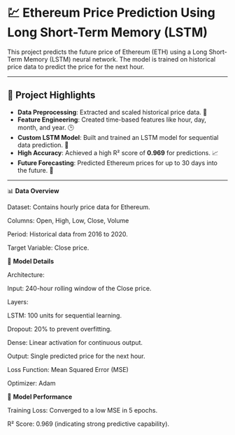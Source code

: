 # 💹 Ethereum Price Prediction Using Long Short-Term Memory (LSTM)

This project predicts the future price of Ethereum (ETH) using a Long Short-Term Memory (LSTM) neural network. The model is trained on historical price data to predict the price for the next hour.

---

## 🌟 Project Highlights

- **Data Preprocessing**: Extracted and scaled historical price data. 🧹
- **Feature Engineering**: Created time-based features like hour, day, month, and year. 🕒
- **Custom LSTM Model**: Built and trained an LSTM model for sequential data prediction. 🤖
- **High Accuracy**: Achieved a high R² score of **0.969** for predictions. 📈
- **Future Forecasting**: Predicted Ethereum prices for up to 30 days into the future. 🔮

---

📊 **Data Overview**

Dataset: Contains hourly price data for Ethereum.

Columns: Open, High, Low, Close, Volume

Period: Historical data from 2016 to 2020.

Target Variable: Close price.

🤖 **Model Details**

Architecture:

Input: 240-hour rolling window of the Close price.

Layers:

LSTM: 100 units for sequential learning.

Dropout: 20% to prevent overfitting.

Dense: Linear activation for continuous output.

Output: Single predicted price for the next hour.

Loss Function: Mean Squared Error (MSE)

Optimizer: Adam

🧪 **Model Performance**

Training Loss: Converged to a low MSE in 5 epochs.

R² Score: 0.969 (indicating strong predictive capability).
